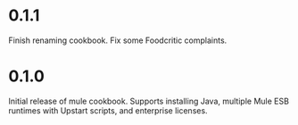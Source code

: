 # 0.1.1

Finish renaming cookbook. Fix some Foodcritic complaints.

# 0.1.0

Initial release of mule cookbook.
Supports installing Java, multiple Mule ESB runtimes with Upstart scripts, and enterprise licenses.
